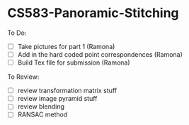 # CS583-Panoramic-Stitching

To Do:
- [ ] Take pictures for part 1 (Ramona)
- [ ] Add in the hard coded point correspondences (Ramona)
- [ ] Build Tex file for submission (Ramona)

To Review:
- [ ] review transformation matrix stuff
- [ ] review image pyramid stuff
- [ ] review blending
- [ ] RANSAC method
